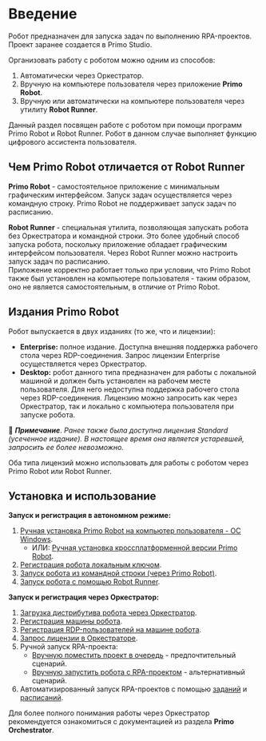 # Введение

Робот предназначен для запуска задач по выполнению RPA-проектов. Проект заранее создается в Primo Studio.

Организовать работу с роботом можно одним из способов:

1. Автоматически через Оркестратор.
2. Вручную на компьютере пользователя через приложение **Primo Robot**.
3. Вручную или автоматически на компьютере пользователя через утилиту **Robot Runner**. 

Данный раздел посвящен работе с роботом при помощи программ Primo Robot и Robot Runner. Робот в данном случае выполняет функцию цифрового ассистента пользователя.

## Чем Primo Robot отличается от Robot Runner

**Primo Robot** - самостоятельное приложение с минимальным графическим интерфейсом. Запуск задач осуществляется через командную строку. Primo Robot не поддерживает запуск задач по расписанию.

**Robot Runner** - специальная утилита, позволяющая запускать робота без Оркестратора и командной строки. Это более удобный способ запуска робота, поскольку приложение обладает графическим интерфейсом пользователя. Через Robot Runner можно настроить запуск задач по расписанию.\
Приложение корректно работает только при условии, что Primo Robot также был установлен на компьютере пользователя - таким образом, оно не является самостоятельным, в отличие от Primo Robot.

## Издания Primo Robot

Робот выпускается в двух изданиях (то же, что и лицензии):

* **Enterprise:** полное издание. Доступна внешняя поддержка рабочего стола через RDP-соединения. Запрос лицензии Enterprise осуществляется через Оркестратор.
* **Desktop:** робот данного типа предназначен для работы с локальной машиной и должен быть установлен на рабочем месте пользователя. Для него недоступна поддержка рабочего стола через RDP-соединения. Лицензию можно запросить как через Оркестратор, так и локально с компьютера пользователя при запуске робота.

:small_blue_diamond: ***Примечание***. *Ранее также была доступна лицензия Standard (усеченное издание). В настоящее время она является устаревшей, запросить ее более невозможно.*

Оба типа лицензий можно использовать для работы с роботом через Primo Robot или Robot Runner.

## Установка и использование

**Запуск и регистрация в автономном режиме:**

1. [Ручная установка Primo Robot на компьютер пользователя - ОС Windows](https://docs.primo-rpa.ru/primo-rpa/primo-robot/installation).   
   * ИЛИ: [Ручная установка кроссплатформенной версии Primo Robot](https://docs.primo-rpa.ru/primo-rpa/primo-robot/installation/robot_core).
2. [Регистрация робота локальным ключом](https://docs.primo-rpa.ru/primo-rpa/primo-robot/installation/registration-desktop).
3. [Запуск робота из командной строки (через Primo Robot)](https://docs.primo-rpa.ru/primo-rpa/primo-robot/installation/launch-command).
4. [Запуск робота с помощью Robot Runner](https://docs.primo-rpa.ru/primo-rpa/primo-robot/robot-runner).

**Запуск и регистрация через Оркестратор:**

1. [Загрузка дистрибутива робота через Оркестратор](https://docs.primo-rpa.ru/primo-rpa/orchestrator/settings/robots/upload-robot).
2. [Регистрация машины робота](https://docs.primo-rpa.ru/primo-rpa/orchestrator/settings/robots/register-robot).
3. [Регистрация RDP-пользователей на машине робота](https://docs.primo-rpa.ru/primo-rpa/orchestrator/settings/robots/register-rdp-users).
4. [Запрос лицензии в Оркестраторе](https://docs.primo-rpa.ru/primo-rpa/orchestrator/settings/licensing/new-license).
5. Ручной запуск RPA-проекта:
   * [Вручную поместить проект в очередь](https://docs.primo-rpa.ru/primo-rpa/orchestrator/basics/put-project-in-project-queue) - предпочтительный сценарий.
   * [Вручную запустить робота с RPA-проектом](https://docs.primo-rpa.ru/primo-rpa/orchestrator/basics/robot-manual-start) - альтернативный сценарий.
6. Автоматизированный запуск RPA-проектов с помощью [заданий](https://docs.primo-rpa.ru/primo-rpa/orchestrator/basics/tasks) и [расписаний](https://docs.primo-rpa.ru/primo-rpa/orchestrator/basics/tasks/schedules).

Для более полного понимания работы через Оркестратор рекомендуется ознакомиться с документацией из раздела **Primo Orchestrator**.







